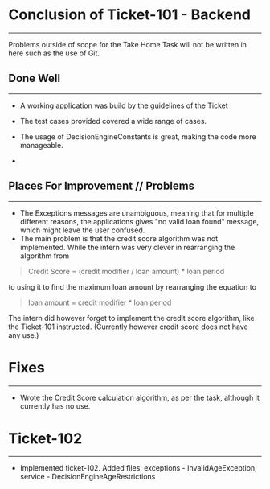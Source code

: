 # Conclusion of Ticket-101 - Backend

---

Problems outside of scope for the Take Home Task will not be written in here such as the use of Git.

## Done Well

---

- A working application was build by the guidelines of the Ticket

- The test cases provided covered a wide range of cases.

- The usage of DecisionEngineConstants is great, making the code more manageable.

-

## Places For Improvement // Problems

---

- The Exceptions messages are unambiguous, meaning that for multiple different reasons, the applications gives "no valid loan found" message, which might leave the user confused.
- The main problem is that the credit score algorithm was not implemented. While the intern was very clever in rearranging the algorithm from

> Credit Score = (credit modifier / loan amount) * loan period

to using it to find the maximum loan amount by rearranging the equation to

> loan amount = credit modifier * loan period

The intern did however forget to implement the credit score algorithm, like the Ticket-101 instructed. (Currently however credit score does not have any use.)

# Fixes

---

- Wrote the Credit Score calculation algorithm, as per the task, although it currently has no use.

# Ticket-102

---

- Implemented ticket-102. Added files: exceptions - InvalidAgeException; service - DecisionEngineAgeRestrictions